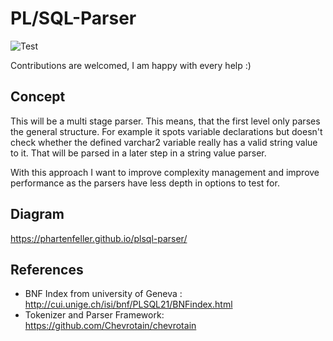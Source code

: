 # PL/SQL-Parser

![Test](https://github.com/phartenfeller/plsql-parser/workflows/Test/badge.svg)

Contributions are welcomed, I am happy with every help :)

## Concept

This will be a multi stage parser. This means, that the first level only parses the general structure. For example it spots variable declarations but doesn't check whether the defined varchar2 variable really has a valid string value to it. That will be parsed in a later step in a string value parser.

With this approach I want to improve complexity management and improve performance as the parsers have less depth in options to test for.

## Diagram

https://phartenfeller.github.io/plsql-parser/

## References

- BNF Index from university of Geneva : http://cui.unige.ch/isi/bnf/PLSQL21/BNFindex.html
- Tokenizer and Parser Framework: https://github.com/Chevrotain/chevrotain
